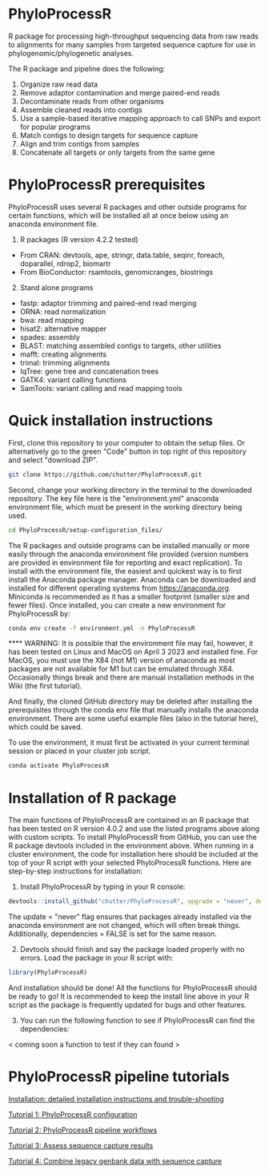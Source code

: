 # PhyloProcessR

R package for processing high-throughput sequencing data from raw reads to alignments for many samples from targeted sequence capture for use in phylogenomic/phylogenetic analyses. 

The R package and pipeline does the following:

1) Organize raw read data
2) Remove adaptor contamination and merge paired-end reads
3) Decontaminate reads from other organisms
4) Assemble cleaned reads into contigs 
5) Use a sample-based iterative mapping approach to call SNPs and export for popular programs
6) Match contigs to design targets for sequence capture
7) Align and trim contigs from samples
8) Concatenate all targets or only targets from the same gene


# PhyloProcessR prerequisites 

PhyloProcessR uses several R packages and other outside programs for certain functions, which will be installed all at once below using an anaconda environment file.

1. R packages (R version 4.2.2 tested)
- From CRAN: devtools, ape, stringr, data.table, seqinr, foreach, doparallel, rdrop2, biomartr
- From BioConductor: rsamtools, genomicranges, biostrings

2. Stand alone programs
- fastp: adaptor trimming and paired-end read merging
- ORNA: read normalization
- bwa: read mapping
- hisat2: alternative mapper
- spades: assembly
- BLAST: matching assembled contigs to targets, other utilities
- mafft: creating alignments
- trimal: trimming alignments
- IqTree: gene tree and concatenation trees
- GATK4: variant calling functions
- SamTools: variant calling and read mapping tools


# Quick installation instructions

First, clone this repository to your computer to obtain the setup files. Or alternatively go to the green "Code" button in top right of this repository and select "download ZIP".

```bash
git clone https://github.com/chutter/PhyloProcessR.git
```

Second, change your working directory in the terminal to the downloaded repository. The key file here is the "environment.yml" anaconda environment file, which must be present in the working directory being used. 

```bash
cd PhyloProcessR/setup-configuration_files/
```

The R packages and outside programs can be installed manually or more easily through the anaconda environment file provided (version numbers are provided in environment file for reporting and exact replication). To install with the environment file, the easiest and quickest way is to first install the Anaconda package manager. Anaconda can be downloaded and installed for different operating systems from https://anaconda.org. Miniconda is recommended as it has a smaller footprint (smaller size and fewer files). Once installed, you can create a new environment for PhyloProcessR by: 

```bash
conda env create -f environment.yml -n PhyloProcessR
```

**** WARNING: It is possible that the environment file may fail, however, it has been tested on Linux and MacOS on April 3 2023 and installed fine. For MacOS, you must use the X84 (not M1) version of anaconda as most packages are not available for M1 but can be emulated through X84. Occasionally things break and there are manual installation methods in the Wiki (the first tutorial). 

And finally, the cloned GitHub directory may be deleted after installing the prerequisites through the conda env file that manually installs the anaconda environment. There are some useful example files (also in the tutorial here), which could be saved.   

To use the environment, it must first be activated in your current terminal session or placed in your cluster job script. 

```bash
conda activate PhyloProcessR
```

# Installation of R package

The main functions of PhyloProcessR are contained in an R package that has been tested on R version 4.0.2 and use the listed programs above along with custom scripts. To install PhyloProcessR from GitHub, you can use the R package devtools included in the environment above. When running in a cluster environment, the code for installation here should be included at the top of your R script with your selected PhyloProcessR functions. Here are step-by-step instructions for installation:

1) Install PhyloProcessR by typing in your R console: 

```R
devtools::install_github("chutter/PhyloProcessR", upgrade = "never", dependencies = FALSE)
```

The update = "never" flag ensures that packages already installed via the anaconda environment are not changed, which will often break things. Additionally, dependencies = FALSE is set for the same reason. 


2) Devtools should finish and say the package loaded properly with no errors. Load the package in your R script with:

```R
library(PhyloProcessR)
```

And installation should be done! All the functions for PhyloProcessR should be ready to go! It is recommended to keep the install line above in your R script as the package is frequently updated for bugs and other features. 


3) You can run the following function to see if PhyloProcessR can find the dependencies: 

< coming soon a function to test if they can found >


# PhyloProcessR pipeline tutorials 

[Installation: detailed installation instructions and trouble-shooting ](https://github.com/chutter/PhyloProcessR/wiki/Installation:-detailed-installation-instructions-and-trouble-shooting)

[Tutorial 1: PhyloProcessR configuration](https://github.com/chutter/PhyloProcessR/wiki/Tutorial-1:-PhyloProcessR-configuration)

[Tutorial 2: PhyloProcessR pipeline workflows](https://github.com/chutter/PhyloProcessR/wiki/Tutorial-2:-PhyloProcessR-pipeline-workflows)

[Tutorial 3: Assess sequence capture results](https://github.com/chutter/PhyloProcessR/wiki/Tutorial-3:-Assess-results)

[Tutorial 4: Combine legacy genbank data with sequence capture](https://github.com/chutter/PhyloProcessR/wiki/Tutorial-4:-Legacy-Integration)


